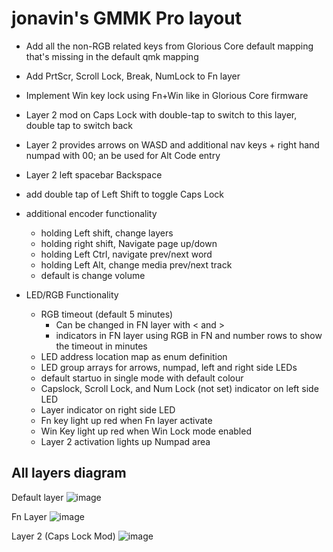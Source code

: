 # jonavin's GMMK Pro layout

- Add all the non-RGB related keys from Glorious Core default mapping that's missing in the default qmk mapping
- Add PrtScr, Scroll Lock, Break, NumLock to Fn layer
- Implement Win key lock using Fn+Win like in Glorious Core firmware
- Layer 2 mod on Caps Lock with double-tap to switch to this layer, double tap to switch back
- Layer 2 provides arrows on WASD and additional nav keys + right hand numpad with 00; an be used for Alt Code entry
- Layer 2 left spacebar Backspace
- add double tap of Left Shift to toggle Caps Lock
- additional encoder functionality
    - holding Left shift, change layers
    - holding right shift, Navigate page up/down
    - holding Left Ctrl, navigate prev/next word
    - holding Left Alt, change media prev/next track
    - default is change volume
    
- LED/RGB Functionality
    - RGB timeout (default 5 minutes)
        - Can be changed in FN layer with < and >
        - indicators in FN layer using RGB in FN and number rows to show the timeout in minutes
    - LED address location map as enum definition
    - LED group arrays for arrows, numpad, left and right side LEDs
    - default startuo in single mode with default colour 
    - Capslock, Scroll Lock, and Num Lock (not set) indicator on left side LED
    - Layer indicator on  right side LED
    - Fn key light up red when Fn layer activate
    - Win Key light up red when Win Lock mode enabled
    - Layer 2 activation lights up Numpad area

## All layers diagram
Default layer
![image](https://user-images.githubusercontent.com/71780717/124177658-82324880-da7e-11eb-9421-b69100131062.png)

Fn Layer
![image](https://user-images.githubusercontent.com/71780717/126086069-bc539ffc-3ab6-4ebb-9bef-5005f8add294.png)

Layer 2 (Caps Lock Mod)
![image](https://user-images.githubusercontent.com/71780717/124177683-8b231a00-da7e-11eb-9434-e2475f679a54.png)
